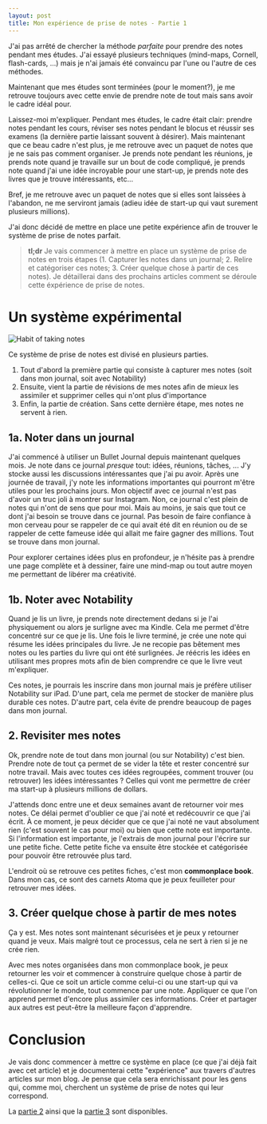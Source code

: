 ```yaml
---
layout: post
title: Mon expérience de prise de notes - Partie 1
---
```


J'ai pas arrêté de chercher la méthode *parfaite* pour prendre des notes pendant mes études.
J'ai essayé plusieurs techniques (mind-maps, Cornell, flash-cards, ...) mais je n'ai jamais été convaincu par l'une ou l'autre de ces méthodes.

Maintenant que mes études sont terminées (pour le moment?), je me retrouve toujours avec cette envie de prendre note de tout mais sans avoir le cadre idéal pour.

Laissez-moi m'expliquer.
Pendant mes études, le cadre était clair: prendre notes pendant les cours, réviser ses notes pendant le blocus et réussir ses examens (la dernière partie laissant souvent à désirer).
Mais maintenant que ce beau cadre n'est plus, je me retrouve avec un paquet de notes que je ne sais pas comment organiser.
Je prends note pendant les réunions, je prends note quand je travaille sur un bout de code compliqué, je prends note quand j'ai une idée incroyable pour une start-up, je prends note des livres que je trouve intéressants, etc...

Bref, je me retrouve avec un paquet de notes que si elles sont laissées à l'abandon, ne me serviront jamais (adieu idée de start-up qui vaut surement plusieurs millions).

J'ai donc décidé de mettre en place une petite expérience afin de trouver le système de prise de notes parfait.

> **tl;dr** Je vais commencer à mettre en place un système de prise de notes en trois étapes (1. Capturer les notes dans un journal; 2. Relire et catégoriser ces notes; 3. Créer quelque chose à partir de ces notes). Je détaillerai dans des prochains articles comment se déroule cette éxpérience de prise de notes.

# Un système expérimental

![Habit of taking notes]({{site.baseurl}}/images/habit-of-taking-notes.jpg)

Ce système de prise de notes est divisé en plusieurs parties.

1. Tout d'abord la première partie qui consiste à capturer mes notes (soit dans mon journal, soit avec Notability)
2. Ensuite, vient la partie de révisions de mes notes afin de mieux les assimiler et supprimer celles qui n'ont plus d'importance
3. Enfin, la partie de création. Sans cette dernière étape, mes notes ne servent à rien.

## 1a. Noter dans un journal

J'ai commencé à utiliser un Bullet Journal depuis maintenant quelques mois. Je note dans ce journal *presque* tout: idées, réunions, tâches, ...
J'y stocke aussi les discussions intéressantes que j'ai pu avoir. Après une journée de travail, j'y note les informations importantes qui pourront m'être utiles pour les prochains jours.
Mon objectif avec ce journal n'est pas d'avoir un truc joli à montrer sur Instagram. 
Non, ce journal c'est plein de notes qui n'ont de sens que pour moi.
Mais au moins, je sais que tout ce dont j'ai besoin se trouve dans ce journal.
Pas besoin de faire confiance à mon cerveau pour se rappeler de ce qui avait été dit en réunion ou de se rappeler de cette fameuse idée qui allait me faire gagner des millions.
Tout se trouve dans mon journal.

Pour explorer certaines idées plus en profondeur, je n'hésite pas à prendre une page complète et à dessiner, faire une mind-map ou tout autre moyen me permettant de libérer ma créativité.

## 1b. Noter avec Notability

Quand je lis un livre, je prends note directement dedans si je l'ai physiquement ou alors je surligne avec ma Kindle.
Cela me permet d'être concentré sur ce que je lis.
Une fois le livre terminé, je crée une note qui résume les idées principales du livre.
Je ne recopie pas bêtement mes notes ou les parties du livre qui ont été surlignées.
Je réécris les idées en utilisant mes propres mots afin de bien comprendre ce que le livre veut m'expliquer.

Ces notes, je pourrais les inscrire dans mon journal mais je préfère utiliser Notability sur iPad.
D'une part, cela me permet de stocker de manière plus durable ces notes.
D'autre part, cela évite de prendre beaucoup de pages dans mon journal.

## 2. Revisiter mes notes

Ok, prendre note de tout dans mon journal (ou sur Notability) c'est bien.
Prendre note de tout ça permet de se vider la tête et rester concentré sur notre travail.
Mais avec toutes ces idées regroupées, comment trouver (ou retrouver) les idées intéressantes ?
Celles qui vont me permettre de créer ma start-up à plusieurs millions de dollars.

J'attends donc entre une et deux semaines avant de retourner voir mes notes.
Ce délai permet d'oublier ce que j'ai noté et redécouvrir ce que j'ai écrit.
À ce moment, je peux décider que ce que j'ai noté ne vaut absolument rien (c'est souvent le cas pour moi) ou bien que cette note est importante.
Si l'information est importante, je l'extrais de mon journal pour l'écrire sur une petite fiche.
Cette petite fiche va ensuite être stockée et catégorisée pour pouvoir être retrouvée plus tard.

L'endroit où se retrouve ces petites fiches, c'est mon **commonplace book**.
Dans mon cas, ce sont des carnets Atoma que je peux feuilleter pour retrouver mes idées.

## 3. Créer quelque chose à partir de mes notes

Ça y est.
Mes notes sont maintenant sécurisées et je peux y retourner quand je veux.
Mais malgré tout ce processus, cela ne sert à rien si je ne crée rien.

Avec mes notes organisées dans mon commonplace book, je peux retourner les voir et commencer à construire quelque chose à partir de celles-ci.
Que ce soit un article comme celui-ci ou une start-up qui va révolutionner le monde, tout commence par une note.
Appliquer ce que l'on apprend permet d'encore plus assimiler ces informations.
Créer et partager aux autres est peut-être la meilleure façon d'apprendre.

# Conclusion

Je vais donc commencer à mettre ce système en place (ce que j'ai déjà fait avec cet article) et je documenterai cette "expérience" aux travers d'autres articles sur mon blog.
Je pense que cela sera enrichissant pour les gens qui, comme moi, cherchent un système de prise de notes qui leur correspond.

La [partie 2]({{site.baseurl}}/2020/05/24/note-taking-experiment-part-2) ainsi que la [partie 3]({{site.baseurl}}/2020/06/09/note-taking-experiment-part-3) sont disponibles.

